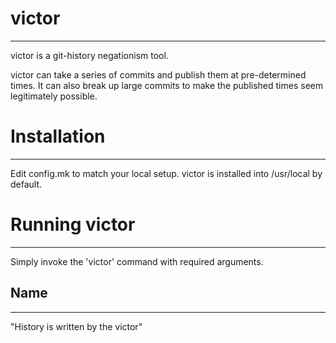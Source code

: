 # victor 
--------
victor is a git-history negationism tool.

victor can take a series of commits and publish them at pre-determined times.
It can also break up large commits to make the published times seem legitimately possible.


# Installation
--------------
Edit config.mk to match your local setup. victor is installed into /usr/local by default.

# Running victor
----------------
Simply invoke the 'victor' command with required arguments.

## Name
------
"History is written by the victor"



